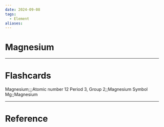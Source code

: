```yaml
---
date: 2024-09-08
tags:
  - Element
aliases:
---
```

# Magnesium



---
# Flashcards
Magnesium;;;Atomic number 12
Period 3, Group 2;;Magnesium
Symbol Mg;;Magnesium



---
# Reference
